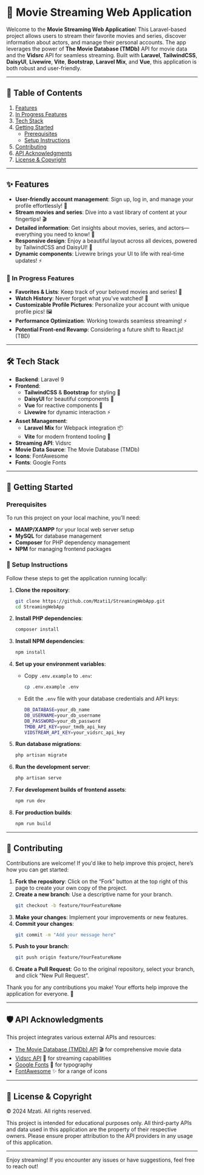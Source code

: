 
# 🎥 Movie Streaming Web Application

Welcome to the **Movie Streaming Web Application**! This Laravel-based project allows users to stream their favorite movies and series, discover information about actors, and manage their personal accounts. The app leverages the power of **The Movie Database (TMDb)** API for movie data and the **Vidsrc** API for seamless streaming. Built with **Laravel**, **TailwindCSS**, **DaisyUI**, **Livewire**, **Vite**, **Bootstrap**, **Laravel Mix**, and **Vue**, this application is both robust and user-friendly.

---

## 📖 Table of Contents

1. [Features](#features)
2. [In Progress Features](#in-progress-features)
3. [Tech Stack](#tech-stack)
4. [Getting Started](#getting-started)
   - [Prerequisites](#prerequisites)
   - [Setup Instructions](#setup-instructions)
5. [Contributing](#contributing)
6. [API Acknowledgments](#api-acknowledgments)
7. [License & Copyright](#license--copyright)

---

## ✨ Features

- **User-friendly account management**: Sign up, log in, and manage your profile effortlessly! 👤
- **Stream movies and series**: Dive into a vast library of content at your fingertips! 🎬
- **Detailed information**: Get insights about movies, series, and actors—everything you need to know! 🎥
- **Responsive design**: Enjoy a beautiful layout across all devices, powered by TailwindCSS and DaisyUI! 📱
- **Dynamic components**: Livewire brings your UI to life with real-time updates! ⚡

### 🚧 In Progress Features

- **Favorites & Lists**: Keep track of your beloved movies and series! 📌
- **Watch History**: Never forget what you've watched! 📅
- **Customizable Profile Pictures**: Personalize your account with unique profile pics! 🖼️
- **Performance Optimization**: Working towards seamless streaming! ⚡
- **Potential Front-end Revamp**: Considering a future shift to React.js! (TBD)

---

## 🛠️ Tech Stack

- **Backend**: Laravel 9
- **Frontend**: 
  - **TailwindCSS** & **Bootstrap** for styling 🎨
  - **DaisyUI** for beautiful components 🌟
  - **Vue** for reactive components 🔄
  - **Livewire** for dynamic interaction ⚡
- **Asset Management**: 
  - **Laravel Mix** for Webpack integration 📦
  - **Vite** for modern frontend tooling 🚀
- **Streaming API**: Vidsrc
- **Movie Data Source**: The Movie Database (TMDb)
- **Icons**: FontAwesome
- **Fonts**: Google Fonts

---

## 🚀 Getting Started

### Prerequisites

To run this project on your local machine, you’ll need:

- **MAMP/XAMPP** for your local web server setup
- **MySQL** for database management
- **Composer** for PHP dependency management
- **NPM** for managing frontend packages

### 🔧 Setup Instructions

Follow these steps to get the application running locally:

1. **Clone the repository**:
    ```bash
    git clone https://github.com/Mzati1/StreamingWebApp.git
    cd StreamingWebApp
    ```

2. **Install PHP dependencies**:
    ```bash
    composer install
    ```

3. **Install NPM dependencies**:
    ```bash
    npm install
    ```

4. **Set up your environment variables**:
    - Copy `.env.example` to `.env`:
      ```bash
      cp .env.example .env
      ```
    - Edit the `.env` file with your database credentials and API keys:
      ```bash
      DB_DATABASE=your_db_name
      DB_USERNAME=your_db_username
      DB_PASSWORD=your_db_password
      TMDB_API_KEY=your_tmdb_api_key
      VIDSTREAM_API_KEY=your_vidsrc_api_key
      ```

5. **Run database migrations**:
    ```bash
    php artisan migrate
    ```

6. **Run the development server**:
    ```bash
    php artisan serve
    ```

7. **For development builds of frontend assets**:
    ```bash
    npm run dev
    ```

8. **For production builds**:
    ```bash
    npm run build
    ```

---

## 🤝 Contributing

Contributions are welcome! If you'd like to help improve this project, here’s how you can get started:

1. **Fork the repository**: Click on the “Fork” button at the top right of this page to create your own copy of the project.
2. **Create a new branch**: Use a descriptive name for your branch.
   ```bash
   git checkout -b feature/YourFeatureName
   ```
3. **Make your changes**: Implement your improvements or new features.
4. **Commit your changes**:
   ```bash
   git commit -m "Add your message here"
   ```
5. **Push to your branch**:
   ```bash
   git push origin feature/YourFeatureName
   ```
6. **Create a Pull Request**: Go to the original repository, select your branch, and click “New Pull Request”.

Thank you for any contributions you make! Your efforts help improve the application for everyone. 🙌

---

## 🛡️ API Acknowledgments

This project integrates various external APIs and resources:

- [The Movie Database (TMDb) API](https://www.themoviedb.org/) 🎬 for comprehensive movie data
- [Vidsrc API](https://vidsrc.me/) 📡 for streaming capabilities
- [Google Fonts](https://fonts.google.com/) 🎨 for typography
- [FontAwesome](https://fontawesome.com/) ✨ for a range of icons

---

## 📝 License & Copyright

© 2024 Mzati. All rights reserved.

This project is intended for educational purposes only. All third-party APIs and data used in this application are the property of their respective owners. Please ensure proper attribution to the API providers in any usage of this application.

---

Enjoy streaming! If you encounter any issues or have suggestions, feel free to reach out!
